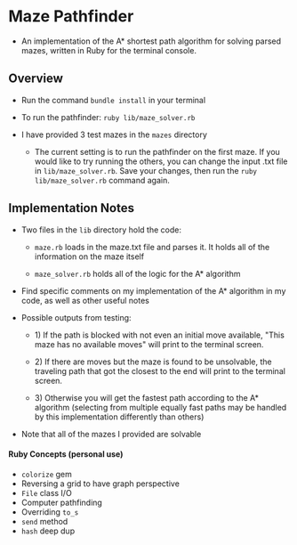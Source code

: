# Maze Pathfinder

- An implementation of the A* shortest path algorithm for solving parsed mazes, written in Ruby for the terminal console.

## Overview

- Run the command `bundle install` in your terminal

- To run the pathfinder: `ruby lib/maze_solver.rb`

- I have provided 3 test mazes in the `mazes` directory

  - The current setting is to run the pathfinder on the first maze. If you would like to try running the others, you can change the input .txt file in `lib/maze_solver.rb`. Save your changes, then run the `ruby lib/maze_solver.rb` command again.

## Implementation Notes

- Two files in the `lib` directory hold the code:

  - `maze.rb` loads in the maze.txt file and parses it. It holds all of the information on the maze itself

  - `maze_solver.rb` holds all of the logic for the A* algorithm

- Find specific comments on my implementation of the A* algorithm in my code, as well as other useful notes

- Possible outputs from testing:

  - 1\) If the path is blocked with not even an initial move available, "This maze has no available moves" will print to the terminal screen.

  - 2\) If there are moves but the maze is found to be unsolvable, the traveling path that got the closest to the end will print to the terminal screen.

  - 3\) Otherwise you will get the fastest path according to the A* algorithm (selecting from multiple equally fast paths may be handled by this implementation differently than others)

- Note that all of the mazes I provided are solvable

#### Ruby Concepts (personal use)
- `colorize` gem
- Reversing a grid to have graph perspective
- `File` class I/O
- Computer pathfinding
- Overriding `to_s`
- `send` method
- `hash` deep dup

